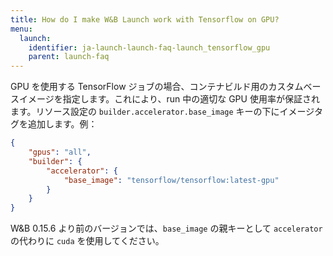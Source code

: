 ```yaml
---
title: How do I make W&B Launch work with Tensorflow on GPU?
menu:
  launch:
    identifier: ja-launch-launch-faq-launch_tensorflow_gpu
    parent: launch-faq
---
```


GPU を使用する TensorFlow ジョブの場合、コンテナビルド用のカスタムベースイメージを指定します。これにより、run 中の適切な GPU 使用率が保証されます。リソース設定の `builder.accelerator.base_image` キーの下にイメージタグを追加します。例：

```json
{
    "gpus": "all",
    "builder": {
        "accelerator": {
            "base_image": "tensorflow/tensorflow:latest-gpu"
        }
    }
}
```

W&B 0.15.6 より前のバージョンでは、`base_image` の親キーとして `accelerator` の代わりに `cuda` を使用してください。
